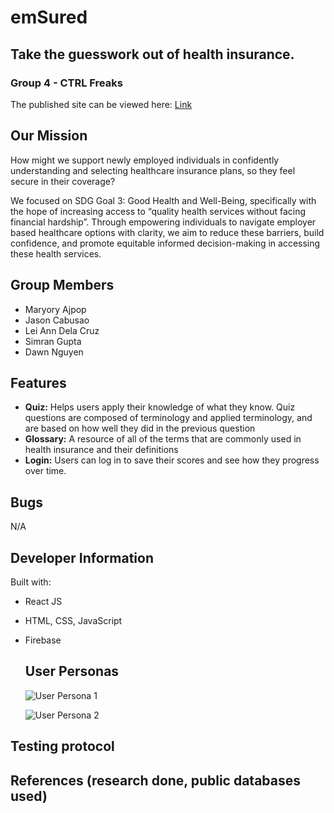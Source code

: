 # emSured
## Take the guesswork out of health insurance.
### Group 4 - CTRL Freaks
The published site can be viewed here: [Link](https://emsured.web.app/)

## Our Mission

How might we support newly employed individuals in confidently understanding and selecting healthcare insurance plans, so they feel secure in their coverage? 

We focused on SDG Goal 3: Good Health and Well-Being, specifically with the hope of increasing access to “quality health services without facing financial hardship”. Through empowering individuals to navigate employer based healthcare options with clarity, we aim to reduce these barriers, build confidence, and promote equitable informed decision-making in accessing these health services. 

## Group Members
- Maryory Ajpop
- Jason Cabusao 
- Lei Ann Dela Cruz
- Simran Gupta
- Dawn Nguyen

## Features
- **Quiz:** Helps users apply their knowledge of what they know. Quiz questions are composed of terminology and applied terminology, and are based on how well they did in the previous question
- **Glossary:** A resource of all of the terms that are commonly used in health insurance and their definitions
- **Login:** Users can log in to save their scores and see how they progress over time.


## Bugs 
N/A

## Developer Information
Built with:
- React JS
- HTML, CSS, JavaScript
- Firebase

  ## User Personas
  ![User Persona 1](https://github.com/user-attachments/assets/af297d36-6236-452a-9101-976b84cc8c31)

  ![User Persona 2](https://github.com/user-attachments/assets/7cf72b22-ffa5-4abc-b1f8-70eb6cccc3c0)


## Testing protocol
## References (research done, public databases used)
